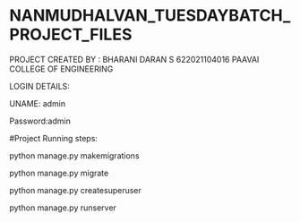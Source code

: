 # NANMUDHALVAN_TUESDAYBATCH_PROJECT_FILES

PROJECT CREATED BY : 
BHARANI DARAN S
622021104016
PAAVAI COLLEGE OF ENGINEERING



LOGIN DETAILS:


UNAME: admin


Password:admin




#Project Running steps:

python manage.py makemigrations

python manage.py migrate

python manage.py createsuperuser

python manage.py runserver
